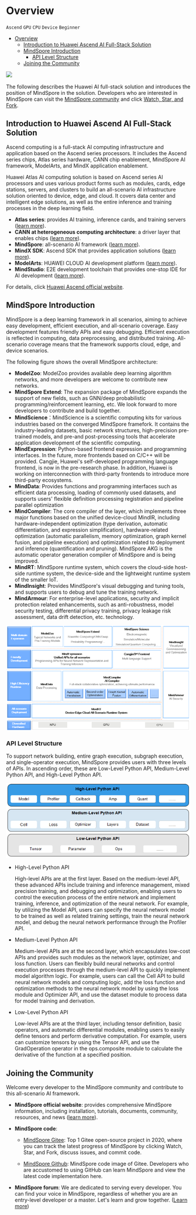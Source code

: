 # Overview

`Ascend` `GPU` `CPU` `Device` `Beginner`

<!-- TOC -->

- [Overview](#overview)
    - [Introduction to Huawei Ascend AI Full-Stack Solution](#introduction-to-huawei-ascend-ai-full-stack-solution)
    - [MindSpore Introduction](#mindspore-introduction)
        - [API Level Structure](#api-level-structure)
    - [Joining the Community](#joining-the-community)

<!-- /TOC -->

<a href="https://gitee.com/mindspore/docs/blob/master/tutorials/source_en/introduction.md" target="_blank"><img src="https://gitee.com/mindspore/docs/raw/master/resource/_static/logo_source_en.png"></a>

The following describes the Huawei AI full-stack solution and introduces the position of MindSpore in the solution. Developers who are interested in MindSpore can visit the [MindSpore community](https://gitee.com/mindspore/mindspore) and click [Watch, Star, and Fork](https://gitee.com/mindspore/mindspore).

## Introduction to Huawei Ascend AI Full-Stack Solution

Ascend computing is a full-stack AI computing infrastructure and application based on the Ascend series processors. It includes the Ascend series chips, Atlas series hardware, CANN chip enablement, MindSpore AI framework, ModelArts, and MindX application enablement.

Huawei Atlas AI computing solution is based on Ascend series AI processors and uses various product forms such as modules, cards, edge stations, servers, and clusters to build an all-scenario AI infrastructure solution oriented to device, edge, and cloud. It covers data center and intelligent edge solutions, as well as the entire inference and training processes in the deep learning field.

- **Atlas series**: provides AI training, inference cards, and training servers ([learn more](https://e.huawei.com/en/products/cloud-computing-dc/atlas/)).
- **CANN at heterogeneous computing architecture**: a driver layer that enables chips ([learn more](https://www.hiascend.com/en/software/cann)).
- **MindSpore**: all-scenario AI framework ([learn more](https://www.mindspore.cn/en)).
- **MindX SDK**: Ascend SDK that provides application solutions ([learn more](https://www.hiascend.com/en/software/mindx-sdk)).
- **ModelArts**: HUAWEI CLOUD AI development platform ([learn more](https://www.huaweicloud.com/product/modelarts.html)).
- **MindStudio**: E2E development toolchain that provides one-stop IDE for AI development ([learn more](https://www.hiascend.com/en/software/mindstudio)).

For details, click [Huawei Ascend official website](https://e.huawei.com/en/products/servers/ascend).

## MindSpore Introduction

MindSpore is a deep learning framework in all scenarios, aiming to achieve easy development, efficient execution, and all-scenario coverage. Easy development features friendly APIs and easy debugging. Efficient execution is reflected in computing, data preprocessing, and distributed training. All-scenario coverage means that the framework supports cloud, edge, and device scenarios.

The following figure shows the overall MindSpore architecture:

- **ModelZoo**: ModelZoo provides available deep learning algorithm networks, and more developers are welcome to contribute new networks.
- **MindSpore Extend**: The expansion package of MindSpore expands the support of new fields, such as GNN/deep probabilistic programming/reinforcement learning, etc. We look forward to more developers to contribute and build together.
- **MindScience**：MindScience is a scientific computing kits for various industries based on the converged MindSpore framefork. It contains the industry-leading datasets, basic network structures, high-precision pre-trained models, and pre-and post-processing tools that accelerate application development of the scientific computing.
- **MindExpression**: Python-based frontend expression and programming interfaces. In the future, more frontends based on C/C++ will be provided. Cangjie, Huawei's self-developed programming language frontend, is now in the pre-research phase. In addition, Huawei is working on interconnection with third-party frontends  to introduce more third-party ecosystems.
- **MindData**: Provides functions and programming interfaces such as efficient data processing, loading of commonly used datasets, and supports users' flexible definition processing registration and pipeline parallel optimization
- **MindCompiler**: The core compiler of the layer, which implements three major functions based on the unified device-cloud MindIR, including hardware-independent optimization (type derivation, automatic differentiation, and expression simplification), hardware-related optimization (automatic parallelism, memory optimization, graph kernel fusion, and pipeline execution) and optimization related to deployment and inference (quantification and pruning). MindSpore AKG is the automatic operator generation compiler of MindSpore and is being improved.
- **MindRT**: MindSpore runtime system, which covers the cloud-side host-side runtime system, the device-side and the lightweight runtime system of the smaller IoT.
- **MindInsight**: Provides MindSpore's visual debugging and tuning tools, and supports users to debug and tune the training network.
- **MindArmour**: For enterprise-level applications, security and implicit protection related enhancements, such as anti-robustness, model security testing, differential privacy training, privacy leakage risk assessment, data drift detection, etc. technology.

![MindSpore](images/introduction2.png)

### API Level Structure

To support network building, entire graph execution, subgraph execution, and single-operator execution, MindSpore provides users with three levels of APIs. In ascending order, these are Low-Level Python API, Medium-Level Python API, and High-Level Python API.

![MindSpore API](images/introduction3.png)

- High-Level Python API

  High-level APIs are at the first layer. Based on the medium-level API, these advanced APIs include training and inference management, mixed precision training, and debugging and optimization, enabling users to control the execution process of the entire network and implement training, inference, and optimization of the neural network. For example, by utilizing the Model API, users can specify the neural network model to be trained as well as related training settings, train the neural network model, and debug the neural network performance through the Profiler API.

- Medium-Level Python API

  Medium-level APIs are at the second layer, which encapsulates low-cost APIs and provides such modules as the network layer, optimizer, and loss function. Users can flexibly build neural networks and control execution processes through the medium-level API to quickly implement model algorithm logic. For example, users can call the Cell API to build neural network models and computing logic, add the loss function and optimization methods to the neural network model by using the loss module and Optimizer API, and use the dataset module to process data for model training and derivation.

- Low-Level Python API

  Low-level APIs are at the third layer, including tensor definition, basic operators, and automatic differential modules, enabling users to easily define tensors and perform derivative computation. For example, users can customize tensors by using the Tensor API, and use the GradOperation operator in the ops.composite module to calculate the derivative of the function at a specified position.

## Joining the Community

Welcome every developer to the MindSpore community and contribute to this all-scenario AI framework.

- **MindSpore official website**: provides comprehensive MindSpore information, including installation, tutorials, documents, community, resources, and news ([learn more](https://www.mindspore.cn/en)).
- **MindSpore code**:

    - [MindSpore Gitee](https://gitee.com/mindspore/mindspore): Top 1 Gitee open-source project in 2020, where you can track the latest progress of MindSpore by clicking Watch, Star, and Fork, discuss issues, and commit code.

    - [MindSpore Github](https://github.com/mindspore-ai/mindspore): MindSpore code image of Gitee. Developers who are accustomed to using GitHub can learn MindSpore and view the latest code implementation here.

- **MindSpore forum**: We are dedicated to serving every developer. You can find your voice in MindSpore, regardless of whether you are an entry-level developer or a master. Let's learn and grow together. ([Learn more](https://bbs.huaweicloud.com/forum/forum-1076-1.html))
